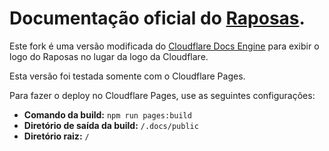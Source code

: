 # Documentação oficial do [Raposas](https://raposas.net/).

Este fork é uma versão modificada do [Cloudflare Docs Engine](https://github.com/cloudflare/cloudflare-docs-engine/) para exibir o logo do Raposas no lugar da logo da Cloudflare.

Esta versão foi testada somente com o Cloudflare Pages.

Para fazer o deploy no Cloudflare Pages, use as seguintes configurações:
* **Comando da build:** ```npm run pages:build```
* **Diretório de saída da build:** ```/.docs/public```
* **Diretório raiz:** ```/```

